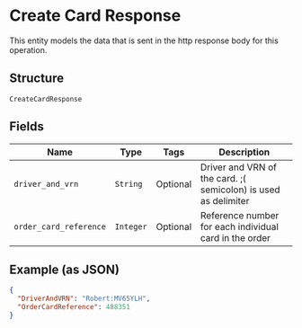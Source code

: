 
# Create Card Response

This entity models the data that is sent in the http response body for this operation.

## Structure

`CreateCardResponse`

## Fields

| Name | Type | Tags | Description |
|  --- | --- | --- | --- |
| `driver_and_vrn` | `String` | Optional | Driver and VRN of the card. ;( semicolon) is used as delimiter |
| `order_card_reference` | `Integer` | Optional | Reference number for each individual card in the order |

## Example (as JSON)

```json
{
  "DriverAndVRN": "Robert:MV65YLH",
  "OrderCardReference": 488351
}
```

